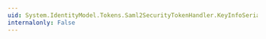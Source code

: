 ```yaml
---
uid: System.IdentityModel.Tokens.Saml2SecurityTokenHandler.KeyInfoSerializer
internalonly: False
---
```

